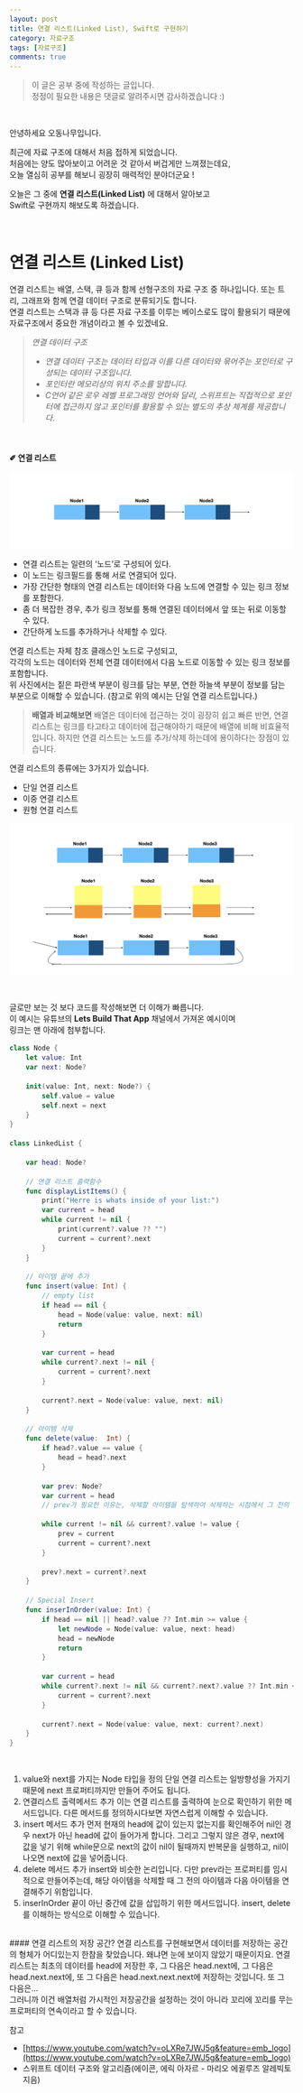 ```yaml
---
layout: post
title: 연결 리스트(Linked List), Swift로 구현하기
category: 자료구조
tags: [자료구조]
comments: true
---
```

>이 글은 공부 중에 작성하는 글입니다.    
>정정이 필요한 내용은 댓글로 알려주시면 감사하겠습니다 :)

<br>

안녕하세요 오동나무입니다. <br>

최근에 자료 구조에 대해서 처음 접하게 되었습니다.    
처음에는 양도 많아보이고 어려운 것 같아서 버겁게만 느껴졌는데요,    
오늘 열심히 공부를 해보니 굉장히 매력적인 분야더군요 !    <br>

오늘은 그 중에 **연결 리스트(Linked List)** 에 대해서 알아보고   
Swift로 구현까지 해보도록 하겠습니다.

<br>

#  연결 리스트 (Linked List)

연결 리스트는 배열, 스택, 큐 등과 함께 선형구조의 자료 구조 중 하나입니다.
또는 트리, 그래프와 함께 연결 데이터 구조로 분류되기도 합니다.   
연결 리스트는 스택과 큐 등 다른 자료 구조를 이루는 베이스로도 많이 활용되기 때문에    
자료구조에서 중요한 개념이라고 볼 수 있겠네요. <br>

> *연결 데이터 구조*
>- *연결 데이터 구조는 데이터 타입과 이를 다른 데이터와 묶어주는 포인터로 구성되는 데이터 구조입니다.*
>- *포인터란 메모리상의 위치 주소를 말합니다.*
>- *C언어 같은 로우 레벨 프로그래밍 언어와 달리, 스위프트는 직접적으로 포인터에 접근하지 않고 포인터를 활용할 수 있는 별도의 추상 체계를 제공합니다.* <br>


<br>


####  ✐ 연결 리스트 <br>   

![linkedlist1](/assets/post-img/자료구조/linkedlist1.jpg)

* 연결 리스트는 일련의 ‘노드’로 구성되어 있다.
* 이 노드는 링크필드를 통해 서로 연결되어 있다.
* 가장 간단한 형태의 연결 리스트는 데이터와 다음 노드에 연결할 수 있는 링크 정보를 포함한다.
* 좀 더 복잡한 경우, 추가 링크 정보를 통해 연결된 데이터에서 앞 또는 뒤로 이동할 수 있다.
* 간단하게 노드를 추가하거나 삭제할 수 있다. <br>

연결 리스트는 자체 참조 클래스인 노드로 구성되고,    
각각의 노드는 데이터와 전체 연결 데이터에서 다음 노드로 이동할 수 있는 링크 정보를 포함합니다.    
위 사진에서는 짙은 파란색 부분이 링크를 담는 부분, 연한 하늘색 부분이 정보를 담는 부분으로 이해할 수 있습니다. (참고로 위의 예시는 단일 연결 리스트입니다.) <br>

>**배열과 비교해보면**
배열은 데이터에 접근하는 것이 굉장히 쉽고 빠른 반면, 연결 리스트는 링크를 타고타고 데이터에 접근해야하기 때문에 배열에 비해 비효율적입니다. 하지만 연결 리스트는 노드를 추가/삭제 하는데에 용이하다는 장점이 있습니다. <br>

연결 리스트의 종류에는 3가지가 있습니다.
* 단일 연결 리스트
* 이중 연결 리스트
* 원형 연결 리스트 <br>

![linkedlist2](/assets/post-img/자료구조/linkedlist2.jpg)

<br>

글로만 보는 것 보다 코드를 작성해보면 더 이해가 빠릅니다.   
이 예시는 유튜브의 **Lets Build That App** 채널에서 가져온 예시이며   
링크는 맨 아래에 첨부합니다.

```swift
class Node {
    let value: Int
    var next: Node?

    init(value: Int, next: Node?) {
        self.value = value
        self.next = next
    }
}

class LinkedList {

    var head: Node?

    // 연결 리스트 출력함수
    func displayListItems() {
        print("Herre is whats inside of your list:")
        var current = head
        while current != nil {
            print(current?.value ?? "")
            current = current?.next
        }
    }

    // 아이템 끝에 추가
    func insert(value: Int) {
        // empty list
        if head == nil {
            head = Node(value: value, next: nil)
            return
        }

        var current = head
        while current?.next != nil {
            current = current?.next
        }

        current?.next = Node(value: value, next: nil)
    }

    // 아이템 삭제
    func delete(value:  Int) {
        if head?.value == value {
            head = head?.next
        }

        var prev: Node?
        var current = head
        // prev가 필요한 이유는, 삭제할 아이템을 탐색하여 삭제하는 시점에서 그 전의 데이터와 그 다음의 데이터를 연결시켜 주어야하기 때문이다.

        while current != nil && current?.value != value {
            prev = current
            current = current?.next
        }

        prev?.next = current?.next
    }

    // Special Insert
    func inserInOrder(value: Int) {
        if head == nil || head?.value ?? Int.min >= value {
            let newNode = Node(value: value, next: head)
            head = newNode
            return
        }

        var current = head
        while current?.next != nil && current?.next?.value ?? Int.min < value {
            current = current?.next
        }

        current?.next = Node(value: value, next: current?.next)
    }
}
```

<br>

1. value와 next를 가지는 Node 타입을 정의
  단일 연결 리스트는 일방향성을 가지기 때문에 next 프로퍼티까지만 만들어 주어도 됩니다.
  2. 연결리스트 출력메서드 추가
  이는 연결 리스트를 출력하여 눈으로 확인하기 위한 메서드입니다. 다른 메서드를 정의하시다보면 자연스럽게 이해할 수 있습니다.
  3. insert 메서드 추가
  먼저 현재의 head에 값이 있는지 없는지를 확인해주어 nil인 경우 next가 아닌 head에 값이 들어가게 합니다. 그리고 그렇지 않은 경우, next에 값을 넣기 위해 while문으로 next의 값이 nil이 될때까지 반복문을 실행하고, nil이 나오면 next에 값을 넣어줍니다.
  4. delete 메서드 추가
  insert와  비슷한 논리입니다. 다만 prev라는 프로퍼티를 임시적으로 만들어주는데, 해당 아이템을 삭제할 때 그 전의 아이템과 다음 아이템을 연결해주기 위함입니다.
  5. inserInOrder
  끝이 아닌 중간에 값을 삽입하기 위한 메서드입니다. insert, delete를 이해하는 방식으로 이해할 수 있습니다.

<br>
#### 연결 리스트의 저장 공간?
연결 리스트를 구현해보면서 데이터를 저장하는 공간의 형체가 어디있는지 한참을 찾았습니다.    
왜냐면 눈에 보이지 않았기 때문이지요.   
연결 리스트는 최초의 데이터를 head에 저장한 후, 그 다음은 head.next에, 그 다음은 head.next.next에, 또 그 다음은 head.next.next.next에 저장하는 것입니다. 또 그 다음은...   <br>
그러니까 이건 배열처럼 가시적인 저장공간을 설정하는 것이 아니라      
꼬리에 꼬리를 무는 프로퍼티의 연속이라고 할 수 있습니다.

<br>


참고
- [https://www.youtube.com/watch?v=oLXRe7JWJ5g&feature=emb_logo](https://www.youtube.com/watch?v=oLXRe7JWJ5g&feature=emb_logo)
- 스위프트 데이터 구조와 알고리즘(에이콘, 에릭 아자르 - 마리오 에귈루즈 알레빅토 지음)
